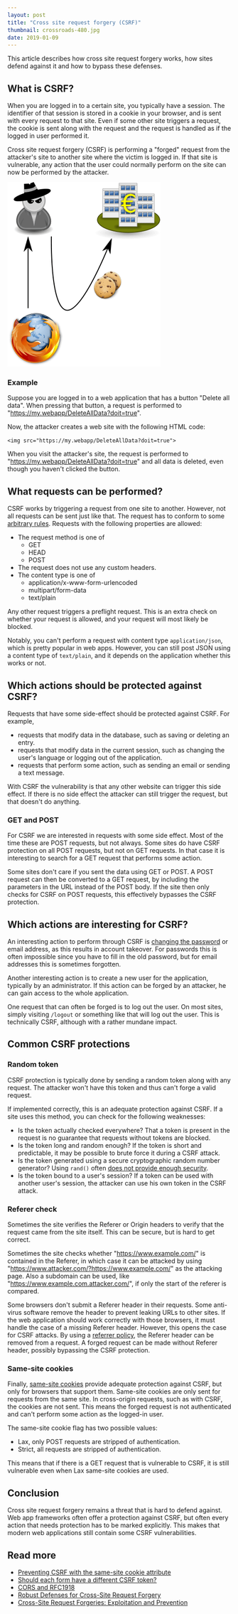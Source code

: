 ```yaml
---
layout: post
title: "Cross site request forgery (CSRF)"
thumbnail: crossroads-480.jpg
date: 2019-01-09
---
```


This article describes how cross site request forgery works, how sites defend against it and how to bypass these defenses.

## What is CSRF?

When you are logged in to a certain site, you typically have a session. The identifier of that session is stored in a cookie in your browser, and is sent with every request to that site. Even if some other site triggers a request, the cookie is sent along with the request and the request is handled as if the logged in user performed it.

Cross site request forgery (CSRF) is performing a "forged" request from the attacker's site to another site where the victim is logged in. If that site is vulnerable, any action that the user could normally perform on the site can now be performed by the attacker.

<img src="/images/third-party-cookies-attack.png">

### Example

Suppose you are logged in to a web application that has a button "Delete all data". When pressing that button, a request is performed to "https://my.webapp/DeleteAllData?doit=true".

Now, the attacker creates a web site with the following HTML code:

    <img src="https://my.webapp/DeleteAllData?doit=true">

When you visit the attacker's site, the request is performed to "https://my.webapp/DeleteAllData?doit=true" and all data is deleted, even though you haven't clicked the button.

## What requests can be performed?

CSRF works by triggering a request from one site to another. However, not all requests can be sent just like that. The request has to conform to some [arbitrary rules](https://developer.mozilla.org/en-US/docs/Web/HTTP/CORS#Simple_requests). Requests with the following properties are allowed:

*  The request method is one of
    * GET
    * HEAD
    * POST
* The request does not use any custom headers.
* The content type is one of 
    * application/x-www-form-urlencoded
    * multipart/form-data
    * text/plain

Any other request triggers a preflight request. This is an extra check on whether your request is allowed, and your request will most likely be blocked.

Notably, you can't perform a request with content type `application/json`, which is pretty popular in web apps. However, you can still post JSON using a content type of `text/plain`, and it depends on the application whether this works or not.

## Which actions should be protected against CSRF?

Requests that have some side-effect should be protected against CSRF. For example,

* requests that modify data in the database, such as saving or deleting an entry.
* requests that modify data in the current session, such as changing the user's language or logging out of the application.
* requests that perform some action, such as sending an email or sending a text message.

With CSRF the vulnerability is that any other website can trigger this side effect. If there is no side effect the attacker can still trigger the request, but that doesn't do anything.

### GET and POST

For CSRF we are interested in requests with some side effect. 
Most of the time these are POST requests, but not always. Some sites do have CSRF protection on all POST requests, but not on GET requests. In that case it is interesting to search for a GET request that performs some action.

Some sites don't care if you sent the data using GET or POST. A POST request can then be converted to a GET request, by including the parameters in the URL instead of the POST body. If the site then only checks for CSRF on POST requests, this effectively bypasses the CSRF protection.

## Which actions are interesting for CSRF?

An interesting action to perform through CSRF is [changing the password](/2018/08/15/changing-your-password-with-csrf-in-icehrm/) or email address, as this results in account takeover. For passwords this is often impossible since you have to fill in the old password, but for email addresses this is sometimes forgotten.

Another interesting action is to create a new user for the application, typically by an administrator. If this action can be forged by an attacker, he can gain access to the whole application.

One request that can often be forged is to log out the user. On most sites, simply visiting `/logout` or something like that will log out the user. This is technically CSRF, although with a rather mundane impact.

## Common CSRF protections

### Random token

CSRF protection is typically done by sending a random token along with any request. The attacker won't have this token and thus can't forge a valid request.

If implemented correctly, this is an adequate protection against CSRF. If a site uses this method, you can check for the following weaknesses:

* Is the token actually checked everywhere? That a token is present in the request is no guarantee that requests without tokens are blocked.
* Is the token long and random enough? If the token is short and predictable, it may be possible to brute force it during a CSRF attack.
* Is the token generated using a secure cryptographic random number generator? Using `rand()` often [does not provide enough security](/2016/02/11/cracking-php-rand/).
* Is the token bound to a user's session? If a token can be used with another user's session, the attacker can use his own token in the CSRF attack.

### Referer check

Sometimes the site verifies the Referer or Origin headers to verify that the request came from the site itself. This can be secure, but is hard to get correct. 

Sometimes the site checks whether "https://www.example.com/" is contained in the Referer, in which case it can be attacked by using "https://www.attacker.com/?https://www.example.com/" as the attacking page. Also a subdomain can be used, like "https://www.example.com.attacker.com/", if only the start of the referer is compared.

Some browsers don't submit a Referer header in their requests. Some anti-virus software remove the header to prevent leaking URLs to other sites. If the web application should work correctly with those browsers, it must handle the case of a missing Referer header. However, this opens the case for CSRF attacks. By using a [referrer policy](/2017/06/21/bypass-csrf-check-using-referrer-policy/), the Referer header can be removed from a request. A forged request can be made without Referer header, possibly bypassing the CSRF protection.

### Same-site cookies

Finally, [same-site cookies](/2016/04/14/preventing-csrf-with-samesite-cookie-attribute/) provide adequate protection against CSRF, but only for browsers that support them. Same-site cookies are only sent for requests from the same site. In cross-origin requests, such as with CSRF, the cookies are not sent. This means the forged request is not authenticated and can't perform some action as the logged-in user.

The same-site cookie flag has two possible values:
* Lax, only POST requests are stripped of authentication.
* Strict, all requests are stripped of authentication.

This means that if there is a GET request that is vulnerable to CSRF, it is still vulnerable even when Lax same-site cookies are used.

## Conclusion

Cross site request forgery remains a threat that is hard to defend against. Web app frameworks often offer a protection against CSRF, but often every action that needs protection has to be marked explicitly. This makes that modern web applications still contain some CSRF vulnerabilities.

## Read more

* [Preventing CSRF with the same-site cookie attribute](/2016/04/14/preventing-csrf-with-samesite-cookie-attribute/)
* [Should each form have a different CSRF token?](/2019/12/18/different-csrf-token-for-each-form/)
* [CORS and RFC1918](https://wicg.github.io/cors-rfc1918/)
* [Robust Defenses for Cross-Site Request Forgery](https://www.adambarth.com/papers/2008/barth-jackson-mitchell-b.pdf)
* [Cross-Site Request Forgeries: Exploitation and Prevention](https://www.cs.utexas.edu/users/shmat/courses/library/zeller.pdf)
